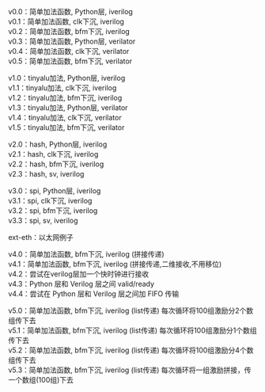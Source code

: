 v0.0：简单加法函数, Python层, iverilog  
v0.1：简单加法函数, clk下沉, iverilog  
v0.2：简单加法函数, bfm下沉, iverilog  
v0.3：简单加法函数, Python层, verilator  
v0.4：简单加法函数, clk下沉, verilator  
v0.5：简单加法函数, bfm下沉, verilator  

v1.0：tinyalu加法, Python层, iverilog  
v1.1：tinyalu加法, clk下沉, iverilog  
v1.2：tinyalu加法, bfm下沉, iverilog  
v1.3：tinyalu加法, Python层, verilator  
v1.4：tinyalu加法, clk下沉, verilator  
v1.5：tinyalu加法, bfm下沉, verilator  

v2.0：hash, Python层, iverilog  
v2.1：hash, clk下沉, iverilog  
v2.2：hash, bfm下沉, iverilog  
v2.3：hash, sv, iverilog  

v3.0：spi, Python层, iverilog  
v3.1：spi, clk下沉, iverilog  
v3.2：spi, bfm下沉, iverilog  
v3.3：spi, sv, iverilog    

ext-eth：以太网例子  

v4.0：简单加法函数, bfm下沉, iverilog (拼接传递)   
v4.1：简单加法函数, bfm下沉, iverilog (拼接传递,二维接收,不用移位)     
v4.2：尝试在verilog层加一个快时钟进行接收  
v4.3：Python 层和 Verilog 层之间 valid/ready     
v4.4：尝试在 Python 层和 Verilog 层之间加 FIFO 传输  

v5.0：简单加法函数, bfm下沉, iverilog (list传递)    每次循环将100组激励分2个数组传下去  
v5.1：简单加法函数, bfm下沉, iverilog (list传递)    每次循环将100组激励分1个数组传下去  
v5.2：简单加法函数, bfm下沉, iverilog (list传递)    每次循环将100组激励分4个数组传下去  
v5.3：简单加法函数, bfm下沉, iverilog (list传递)    每次循环将一组激励拼接，传一个数组(100组)下去  
